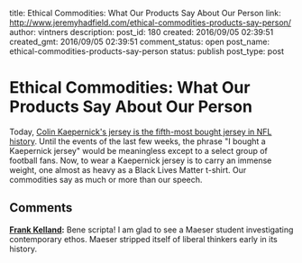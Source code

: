 title: Ethical Commodities: What Our Products Say About Our Person
link: http://www.jeremyhadfield.com/ethical-commodities-products-say-person/
author: vintners
description: 
post_id: 180
created: 2016/09/05 02:39:51
created_gmt: 2016/09/05 02:39:51
comment_status: open
post_name: ethical-commodities-products-say-person
status: publish
post_type: post

# Ethical Commodities: What Our Products Say About Our Person

Today, [Colin Kaepernick's jersey is the fifth-most bought jersey in NFL history](http://abcnews.go.com/Sports/kaepernick-jersey-sales-soar-amid-controversy/story?id=41861482). Until the events of the last few weeks, the phrase "I bought a Kaepernick jersey" would be meaningless except to a select group of football fans. Now, to wear a Kaepernick jersey is to carry an immense weight, one almost as heavy as a Black Lives Matter t-shirt. Our commodities say as much or more than our speech.

## Comments

**[Frank Kelland](#844 "2016-09-05 12:05:25"):** Bene scripta! I am glad to see a Maeser student investigating contemporary ethos. Maeser stripped itself of liberal thinkers early in its history.

